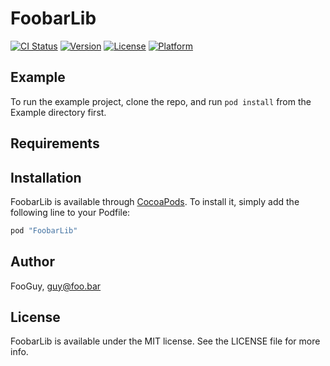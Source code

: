 # FoobarLib

[![CI Status](http://img.shields.io/travis/FooGuy/FoobarLib.svg?style=flat)](https://travis-ci.org/FooGuy/FoobarLib)
[![Version](https://img.shields.io/cocoapods/v/FoobarLib.svg?style=flat)](http://cocoapods.org/pods/FoobarLib)
[![License](https://img.shields.io/cocoapods/l/FoobarLib.svg?style=flat)](http://cocoapods.org/pods/FoobarLib)
[![Platform](https://img.shields.io/cocoapods/p/FoobarLib.svg?style=flat)](http://cocoapods.org/pods/FoobarLib)

## Example

To run the example project, clone the repo, and run `pod install` from the Example directory first.

## Requirements

## Installation

FoobarLib is available through [CocoaPods](http://cocoapods.org). To install
it, simply add the following line to your Podfile:

```ruby
pod "FoobarLib"
```

## Author

FooGuy, guy@foo.bar

## License

FoobarLib is available under the MIT license. See the LICENSE file for more info.
